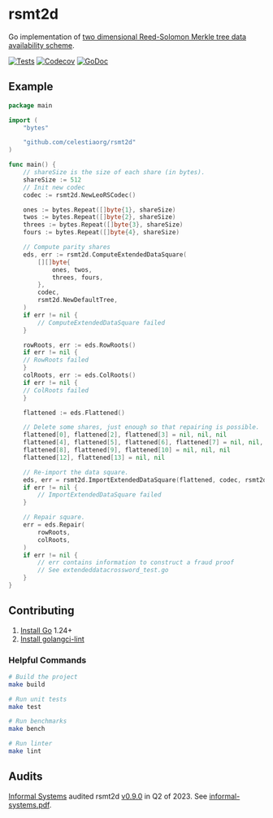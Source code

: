 # rsmt2d

Go implementation of [two dimensional Reed-Solomon Merkle tree data availability scheme](https://arxiv.org/abs/1809.09044).

[![Tests](https://github.com/celestiaorg/rsmt2d/actions/workflows/ci.yml/badge.svg)](https://github.com/celestiaorg/rsmt2d/actions/workflows/ci.yml)
[![Codecov](https://img.shields.io/codecov/c/github/celestiaorg/rsmt2d)](https://app.codecov.io/gh/celestiaorg/rsmt2d)
[![GoDoc](https://godoc.org/github.com/celestiaorg/rsmt2d?status.svg)](https://godoc.org/github.com/celestiaorg/rsmt2d)

## Example

```go
package main

import (
    "bytes"

    "github.com/celestiaorg/rsmt2d"
)

func main() {
    // shareSize is the size of each share (in bytes).
    shareSize := 512
    // Init new codec
    codec := rsmt2d.NewLeoRSCodec()

    ones := bytes.Repeat([]byte{1}, shareSize)
    twos := bytes.Repeat([]byte{2}, shareSize)
    threes := bytes.Repeat([]byte{3}, shareSize)
    fours := bytes.Repeat([]byte{4}, shareSize)

    // Compute parity shares
    eds, err := rsmt2d.ComputeExtendedDataSquare(
        [][]byte{
            ones, twos,
            threes, fours,
        },
        codec,
        rsmt2d.NewDefaultTree,
    )
    if err != nil {
        // ComputeExtendedDataSquare failed
    }

    rowRoots, err := eds.RowRoots()
    if err != nil {
    // RowRoots failed
    }
    colRoots, err := eds.ColRoots()
    if err != nil {
    // ColRoots failed
    }

    flattened := eds.Flattened()

    // Delete some shares, just enough so that repairing is possible.
    flattened[0], flattened[2], flattened[3] = nil, nil, nil
    flattened[4], flattened[5], flattened[6], flattened[7] = nil, nil, nil, nil
    flattened[8], flattened[9], flattened[10] = nil, nil, nil
    flattened[12], flattened[13] = nil, nil

    // Re-import the data square.
    eds, err = rsmt2d.ImportExtendedDataSquare(flattened, codec, rsmt2d.NewDefaultTree)
    if err != nil {
        // ImportExtendedDataSquare failed
    }

    // Repair square.
    err = eds.Repair(
        rowRoots,
        colRoots,
    )
    if err != nil {
        // err contains information to construct a fraud proof
        // See extendeddatacrossword_test.go
    }
}
```

## Contributing

1. [Install Go](https://go.dev/doc/install) 1.24+
1. [Install golangci-lint](https://golangci-lint.run/usage/install/)

### Helpful Commands

```sh
# Build the project
make build

# Run unit tests
make test

# Run benchmarks
make bench

# Run linter
make lint
```

## Audits

[Informal Systems](https://informal.systems/) audited rsmt2d [v0.9.0](https://github.com/celestiaorg/rsmt2d/releases/tag/v0.9.0) in Q2 of 2023. See [informal-systems.pdf](./audit/informal-systems.pdf).
